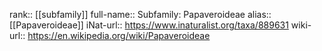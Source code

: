 

rank:: [[subfamily]]
full-name:: Subfamily: Papaveroideae
alias:: [[Papaveroideae]]
iNat-url:: https://www.inaturalist.org/taxa/889631
wiki-url:: https://en.wikipedia.org/wiki/Papaveroideae